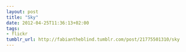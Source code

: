 ```yaml
---
layout: post
title: "Sky"
date: 2012-04-25T11:36:13+02:00
tags:
- flickr
tumblr_url: http://fabiantheblind.tumblr.com/post/21775501310/sky
---
```

